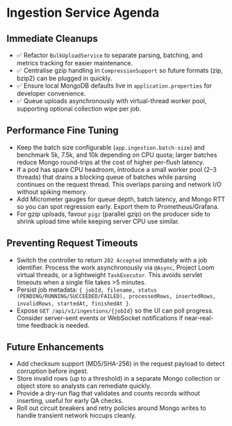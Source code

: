 # Ingestion Service Agenda

## Immediate Cleanups
- ✅ Refactor `BulkUploadService` to separate parsing, batching, and metrics tracking for easier maintenance.
- ✅ Centralise gzip handling in `CompressionSupport` so future formats (zip, bzip2) can be plugged in quickly.
- ✅ Ensure local MongoDB defaults live in `application.properties` for developer convenience.
- ✅ Queue uploads asynchronously with virtual-thread worker pool, supporting optional collection wipe per job.

## Performance Fine Tuning
- Keep the batch size configurable (`app.ingestion.batch-size`) and benchmark 5k, 7.5k, and 10k depending on CPU quota; larger batches reduce Mongo round-trips at the cost of higher per-flush latency.
- If a pod has spare CPU headroom, introduce a small worker pool (2–3 threads) that drains a blocking queue of batches while parsing continues on the request thread. This overlaps parsing and network I/O without spiking memory.
- Add Micrometer gauges for queue depth, batch latency, and Mongo RTT so you can spot regression early. Export them to Prometheus/Grafana.
- For gzip uploads, favour `pigz` (parallel gzip) on the producer side to shrink upload time while keeping server CPU use similar.

## Preventing Request Timeouts
- Switch the controller to return `202 Accepted` immediately with a job identifier. Process the work asynchronously via `@Async`, Project Loom virtual threads, or a lightweight `TaskExecutor`. This avoids servlet timeouts when a single file takes >5 minutes.
- Persist job metadata: `{ jobId, filename, status (PENDING/RUNNING/SUCCEEDED/FAILED), processedRows, insertedRows, invalidRows, startedAt, finishedAt }`.
- Expose `GET /api/v1/ingestions/{jobId}` so the UI can poll progress. Consider server-sent events or WebSocket notifications if near-real-time feedback is needed.

## Future Enhancements
- Add checksum support (MD5/SHA-256) in the request payload to detect corruption before ingest.
- Store invalid rows (up to a threshold) in a separate Mongo collection or object store so analysts can remediate quickly.
- Provide a dry-run flag that validates and counts records without inserting, useful for early QA checks.
- Roll out circuit breakers and retry policies around Mongo writes to handle transient network hiccups cleanly.
